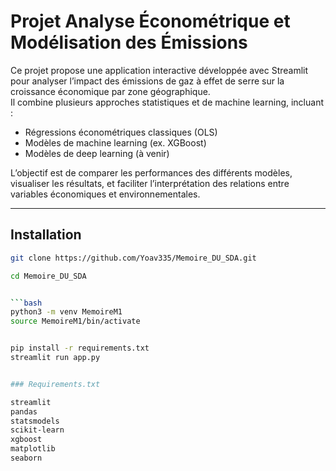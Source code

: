 # Projet Analyse Économétrique et Modélisation des Émissions

Ce projet propose une application interactive développée avec Streamlit pour analyser l’impact des émissions de gaz à effet de serre sur la croissance économique par zone géographique.  
Il combine plusieurs approches statistiques et de machine learning, incluant :

- Régressions économétriques classiques (OLS)  
- Modèles de machine learning (ex. XGBoost)  
- Modèles de deep learning (à venir)  

L’objectif est de comparer les performances des différents modèles, visualiser les résultats, et faciliter l’interprétation des relations entre variables économiques et environnementales.

---

## Installation

```bash
git clone https://github.com/Yoav335/Memoire_DU_SDA.git

cd Memoire_DU_SDA


```bash
python3 -m venv MemoireM1
source MemoireM1/bin/activate


pip install -r requirements.txt
streamlit run app.py


### Requirements.txt

streamlit
pandas
statsmodels
scikit-learn
xgboost
matplotlib
seaborn
